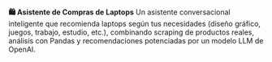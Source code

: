 **🛍️ Asistente de Compras de Laptops**
Un asistente conversacional inteligente que recomienda laptops según tus necesidades (diseño gráfico, juegos, trabajo, estudio, etc.), combinando scraping de productos reales, 
análisis con Pandas y recomendaciones potenciadas por un modelo LLM de OpenAI.
